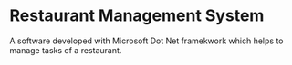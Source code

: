 # Restaurant Management System
 A software developed with Microsoft Dot Net framekwork which helps to manage tasks of a restaurant.
